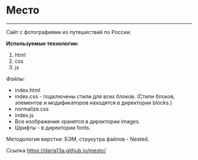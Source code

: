 # Место
****
Сайт с фотографиями из путешествий по России.

**Используемые технологии:**
1. html
2. css
3. js

_Файлы:_
* index.html
* index.css - подключены стили для всех блоков. (Стили блоков, элементов и модификаторов находятся в директории blocks.)
* normalize.css
* index.js
* Все изображения хранятся в директории images.
* Шрифты - в директории fonts.

Методология верстки: БЭМ, струкутра файлов - Nested.

Ссылка https://daria13a.github.io/mesto/


